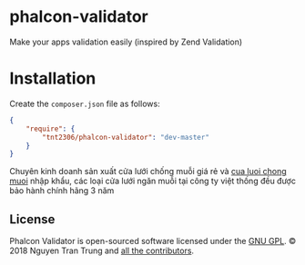 # phalcon-validator
Make your apps validation easily (inspired by Zend Validation)

# Installation
Create the `composer.json` file as follows:
```json
{
    "require": {
        "tnt2306/phalcon-validator": "dev-master" 
    }
}
```


Chuyên kinh doanh sản xuất cửa lưới chống muỗi giá rẻ và [cua luoi chong muoi](https://cualuoichongmuoi.xyz) nhập khẩu, các loại cửa lưới ngăn muỗi tại công ty việt thống đều được bảo hành chính hãng 3 năm

## License

Phalcon Validator is open-sourced software licensed under the [GNU GPL](LICENSE).
© 2018 Nguyen Tran Trung and <a href="https://github.com/tnt2306/phalcon-validator/graphs/contributors">all the contributors</a>.
